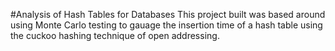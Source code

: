 #Analysis of Hash Tables for Databases
This project built was based around using Monte Carlo testing to gauage the insertion time of a hash table using the cuckoo hashing technique of open addressing.

